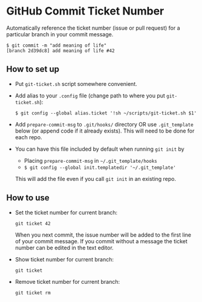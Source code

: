 # GitHub Commit Ticket Number
Automatically reference the ticket number (issue or pull request) for a particular branch in your commit message.

```
$ git commit -m "add meaning of life"
[branch 2d39dc8] add meaning of life #42
```

## How to set up

- Put `git-ticket.sh` script somewhere convenient.
- Add alias to your `.config` file (change path to where you put `git-ticket.sh`):

  ```
  $ git config --global alias.ticket '!sh ~/scripts/git-ticket.sh $1'
  ```
- Add `prepare-commit-msg` to `.git/hooks/` directory OR use `.git_template` below (or append code if it already exists). This will need to be done for each repo.
- You can have this file included by default when running `git init` by
  - Placing `prepare-commit-msg` in `~/.git_template/hooks`
  - `$ git config --global init.templatedir '~/.git_template'`
  
  This will add the file even if you call `git init` in an existing repo.

## How to use

- Set the ticket number for current branch:
  ```
  git ticket 42
  ```
  When you next commit, the issue number will be added to the first line of your commit message. If you commit without a message the ticket number can be edited in the text editor.

- Show ticket number for current branch:
  ```
  git ticket
  ```
- Remove ticket number for current branch:

  ```
  git ticket rm
  ```

